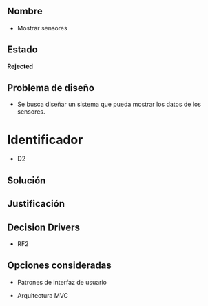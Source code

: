 ## Nombre
* Mostrar sensores 

## Estado

**Rejected**

## Problema de diseño 

* Se busca diseñar un sistema que pueda mostrar los datos de los sensores.  

# Identificador 

* D2 

## Solución 

## Justificación 

## Decision Drivers
* RF2

## Opciones consideradas 

* Patrones de interfaz de usuario 

* Arquitectura MVC 

 
